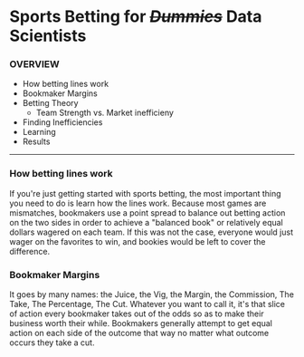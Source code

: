 # Sports Betting for ~~_Dummies_~~ Data Scientists

### OVERVIEW
* How betting lines work
* Bookmaker Margins
* Betting Theory
  * Team Strength vs. Market inefficieny
* Finding Inefficiencies
* Learning
* Results
---
### How betting lines work
If you're just getting started with sports betting, the most important thing you need to do is learn how the lines work. Because most games are mismatches, bookmakers use a point spread to balance out betting action on the two sides in order to achieve a "balanced book" or relatively equal dollars wagered on each team. If this was not the case, everyone would just wager on the favorites to win, and bookies would be left to cover the difference. 

### Bookmaker Margins
It goes by many names: the Juice, the Vig, the Margin, the Commission, The Take, The Percentage, The Cut. Whatever you want to call it, it's that slice of action every bookmaker takes out of the odds so as to make their business worth their while. Bookmakers generally attempt to get equal action on each side of the outcome that way no matter what outcome occurs they take a cut. 

